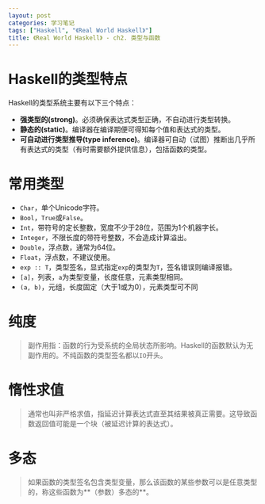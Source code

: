 ```yaml
---
layout: post
categories: 学习笔记
tags: ["Haskell", "《Real World Haskell》"]
title: 《Real World Haskell》 - ch2. 类型与函数
---
```


# Haskell的类型特点

Haskell的类型系统主要有以下三个特点：

- **强类型的(strong)**。必须确保表达式类型正确，不自动进行类型转换。
- **静态的(static)**。编译器在编译期便可得知每个值和表达式的类型。
- **可自动进行类型推导(type inference)**。编译器可自动（试图）推断出几乎所有表达式的类型（有时需要额外提供信息），包括函数的类型。

# 常用类型

- ```Char```，单个Unicode字符。
- ```Bool```，```True```或```False```。
- ```Int```，带符号的定长整数，宽度不少于28位，范围为1个机器字长。
- ```Integer```，不限长度的带符号整数，不会造成计算溢出。
- ```Double```，浮点数，通常为64位。
- ```Float```，浮点数，不建议使用。
- ```exp :: T```，类型签名，显式指定```exp```的类型为```T```，签名错误则编译报错。
- ```[a]```，列表，```a```为类型变量，长度任意，元素类型相同。
- ```(a, b)```，元组，长度固定（大于1或为0），元素类型可不同

# 纯度

> 副作用指：函数的行为受系统的全局状态所影响。Haskell的函数默认为无副作用的。不纯函数的类型签名都以```IO```开头。

# 惰性求值

> 通常也叫非严格求值，指延迟计算表达式直至其结果被真正需要。这导致函数返回值可能是一个块（被延迟计算的表达式）。

# 多态

> 如果函数的类型签名包含类型变量，那么该函数的某些参数可以是任意类型的，称这些函数为**（参数）多态的**。

